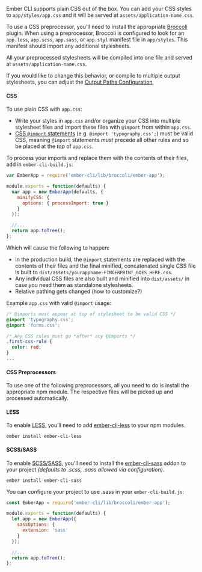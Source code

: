 <!-- Needs an intro section and editing -->

Ember CLI supports plain CSS out of the box. You can add your CSS styles to
`app/styles/app.css` and it will be served at `assets/application-name.css`.

<!-- Ought to show how to import stylesheets from node_modules, or link to it in the guides if it's there -->

To use a CSS preprocessor, you'll need to install the appropriate
[Broccoli](https://github.com/broccolijs/broccoli) plugin. When using a
preprocessor, Broccoli is configured to look for an `app.less`, `app.scss`, `app.sass`,
or `app.styl` manifest file in `app/styles`. This manifest should import any
additional stylesheets.

All your preprocessed stylesheets will be compiled into one file and served at
`assets/application-name.css`.

If you would like to change this behavior, or compile to multiple output
stylesheets, you can adjust the [Output Paths
Configuration](#configuring-output-paths)

#### CSS

To use plain CSS with `app.css`:

* Write your styles in `app.css` and/or organize your CSS into multiple
  stylesheet files and import these files with `@import` from within `app.css`.
* [CSS `@import`
  statements](https://developer.mozilla.org/en-US/docs/Web/CSS/@import) (e.g.
  `@import 'typography.css';`) must be valid CSS, meaning `@import` statements
  *must* precede all other rules and so be placed at the *top* of `app.css`.

To process your imports and replace them with the contents of their files,
add in `ember-cli-build.js`:

```javascript {data-filename=project-name/ember-cli-build.js}
var EmberApp = require('ember-cli/lib/broccoli/ember-app');

module.exports = function(defaults) {
  var app = new EmberApp(defaults, {
    minifyCSS: {
      options: { processImport: true }
    }
  });

  //...
  return app.toTree();
};
```

Which will cause the following to happen:

* In the production build, the `@import` statements are replaced with the
  contents of their files and the final minified, concatenated single CSS file
  is built to `dist/assets/yourappname-FINGERPRINT_GOES_HERE.css`.
* Any individual CSS files are also built and minified into `dist/assets/` in
  case you need them as standalone stylesheets.
* Relative pathing gets changed (how to customize?)

Example `app.css` with valid `@import` usage:

```css
/* @imports must appear at top of stylesheet to be valid CSS */
@import 'typography.css';
@import 'forms.css';

/* Any CSS rules must go *after* any @imports */
.first-css-rule {
  color: red;
}
...
```

#### CSS Preprocessors

To use one of the following preprocessors, all you need to do is install the appropriate npm module.
The respective files will be picked up and processed automatically.

#### LESS

To enable [LESS](http://lesscss.org/), you'll need to add
[ember-cli-less](https://github.com/gdub22/ember-cli-less) to
your npm modules.

```shell
ember install ember-cli-less
```

#### SCSS/SASS

To enable [SCSS/SASS](http://sass-lang.com/), you'll need to
install the [ember-cli-sass](https://github.com/aexmachina/ember-cli-sass) addon
to your project *(defaults to .scss, .sass allowed via configuration)*.

```shell
ember install ember-cli-sass
```

You can configure your project to use .sass in your `ember-cli-build.js`:

```javascript {data-filename=project-name/ember-cli-build.js}
const EmberApp = require('ember-cli/lib/broccoli/ember-app');

module.exports = function(defaults) {
  let app = new EmberApp({
    sassOptions: {
      extension: 'sass'
    }
  });

  //...
  return app.toTree();
};
```

